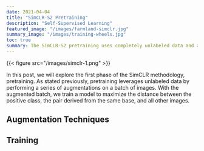 ```yaml
---
date: 2021-04-04
title: "SimCLR-S2 Pretraining"
description: "Self-Supervised Learning"
featured_image: "/images/farmland-simclr.jpg"
summary_image: "/images/training-wheels.jpg"
toc: true
summary: The SimCLR-S2 pretraining uses completely unlabeled data and as the starting point to train out computer vision model. In addition to the Big Earth Net data, we will run pretraining against sentinel-2 images captured of the California central valley.
---
```


{{< figure src="/images/simclr-1.png" >}}

In this post, we will explore the first phase of the SimCLR methodology, pretraining. As stated previously, pretraining leverages unlabeled data by performing a series of augmentations on a batch of images. With the augmented batch, we train a model to maximize the distance between the positive class, the pair derived from the same base, and all other images.


## Augmentation Techniques

## Training
